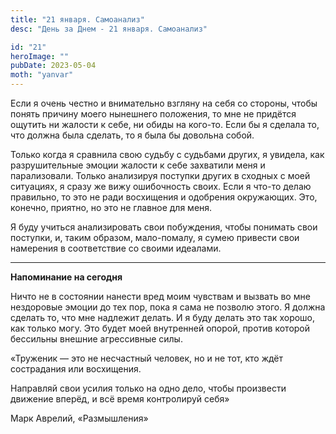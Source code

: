```yaml
---
title: "21 января. Самоанализ"
desc: "День за Днем - 21 января. Самоанализ"

id: "21"
heroImage: ""
pubDate: 2023-05-04
moth: "yanvar"
---
```


Если я очень честно и внимательно взгляну на себя со стороны, чтобы понять
причину моего нынешнего положения, то мне не придётся ощутить ни жалости к
себе, ни обиды на кого-то. Если бы я сделала то, что должна была сделать, то я
была бы довольна собой.

Только когда я сравнила свою судьбу с судьбами других, я увидела, как
разрушительные эмоции жалости к себе захватили меня и парализовали. Только
анализируя поступки других в сходных с моей ситуациях, я сразу же вижу
ошибочность своих. Если я что-то делаю правильно, то это не ради восхищения и
одобрения окружающих. Это, конечно, приятно, но это не главное для меня.

Я буду учиться анализировать свои побуждения, чтобы понимать свои поступки, и,
таким образом, мало-помалу, я сумею привести свои намерения в соответствие со
своими идеалами.

---

**Напоминание на сегодня**

Ничто не в состоянии нанести вред моим чувствам и вызвать во мне нездоровые
эмоции до тех пор, пока я сама не позволю этого. Я должна сделать то, что мне
надлежит делать. И я буду делать это так хорошо, как только могу. Это будет
моей внутренней опорой, против которой бессильны внешние агрессивные силы.

«Труженик — это не несчастный человек, но и не тот, кто ждёт сострадания или
восхищения.

Направляй свои усилия только на одно дело, чтобы произвести движение вперёд, и
всё время контролируй себя»

Марк Аврелий, «Размышления»
